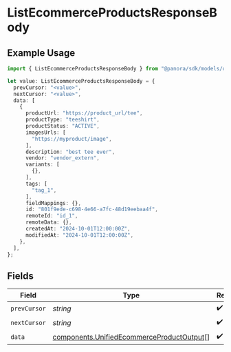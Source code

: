 # ListEcommerceProductsResponseBody

## Example Usage

```typescript
import { ListEcommerceProductsResponseBody } from "@panora/sdk/models/operations";

let value: ListEcommerceProductsResponseBody = {
  prevCursor: "<value>",
  nextCursor: "<value>",
  data: [
    {
      productUrl: "https://product_url/tee",
      productType: "teeshirt",
      productStatus: "ACTIVE",
      imagesUrls: [
        "https://myproduct/image",
      ],
      description: "best tee ever",
      vendor: "vendor_extern",
      variants: [
        {},
      ],
      tags: [
        "tag_1",
      ],
      fieldMappings: {},
      id: "801f9ede-c698-4e66-a7fc-48d19eebaa4f",
      remoteId: "id_1",
      remoteData: {},
      createdAt: "2024-10-01T12:00:00Z",
      modifiedAt: "2024-10-01T12:00:00Z",
    },
  ],
};
```

## Fields

| Field                                                                                                  | Type                                                                                                   | Required                                                                                               | Description                                                                                            |
| ------------------------------------------------------------------------------------------------------ | ------------------------------------------------------------------------------------------------------ | ------------------------------------------------------------------------------------------------------ | ------------------------------------------------------------------------------------------------------ |
| `prevCursor`                                                                                           | *string*                                                                                               | :heavy_check_mark:                                                                                     | N/A                                                                                                    |
| `nextCursor`                                                                                           | *string*                                                                                               | :heavy_check_mark:                                                                                     | N/A                                                                                                    |
| `data`                                                                                                 | [components.UnifiedEcommerceProductOutput](../../models/components/unifiedecommerceproductoutput.md)[] | :heavy_check_mark:                                                                                     | N/A                                                                                                    |